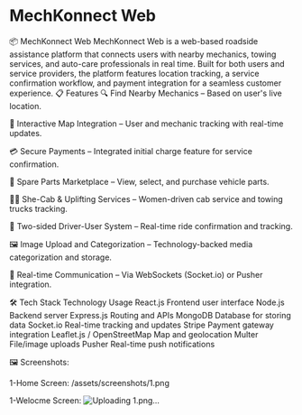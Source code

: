 # MechKonnect Web
 📦 MechKonnect Web
MechKonnect Web is a web-based roadside assistance platform that connects users with nearby mechanics, towing services, and auto-care professionals in real time. Built for both users and service providers, the platform features location tracking, a service confirmation workflow, and payment integration for a seamless customer experience.
📋 Features
🔍 Find Nearby Mechanics – Based on user's live location.

📍 Interactive Map Integration – User and mechanic tracking with real-time updates.

💳 Secure Payments – Integrated initial charge feature for service confirmation.

🚗 Spare Parts Marketplace – View, select, and purchase vehicle parts.

👩‍🔧 She-Cab & Uplifting Services – Women-driven cab service and towing trucks tracking.

🔁 Two-sided Driver-User System – Real-time ride confirmation and tracking.

🖼️ Image Upload and Categorization – Technology-backed media categorization and storage.

🔔 Real-time Communication – Via WebSockets (Socket.io) or Pusher integration.

🛠️ Tech Stack
Technology	Usage
React.js	Frontend user interface
Node.js	Backend server
Express.js	Routing and APIs
MongoDB	Database for storing data
Socket.io	Real-time tracking and updates
Stripe	Payment gateway integration
Leaflet.js / OpenStreetMap	Map and geolocation
Multer	File/image uploads
Pusher	Real-time push notifications

🖼️ Screenshots:

1-Home Screen:
/assets/screenshots/1.png


1-Welocme Screen:
![Uploading 1.png…]()



